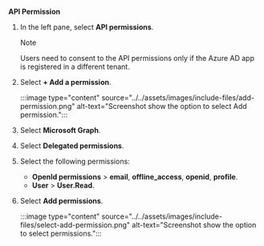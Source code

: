 **API Permission**

1. In the left pane, select **API permissions**. 

   > [!NOTE]
   > Users need to consent to the API permissions only if the Azure AD app is registered in a different tenant.

1. Select **+ Add a permission**.

   :::image type="content" source="../../assets/images/include-files/add-permission.png" alt-text="Screenshot show the option to select Add permission.":::

1. Select **Microsoft Graph**.

1. Select **Delegated permissions**.

1. Select the following permissions:
    * **OpenId permissions** > **email**, **offline_access**, **openid**, **profile**.
    * **User** > **User.Read**.

1. Select **Add permissions**.

   :::image type="content" source="../../assets/images/include-files/select-add-permission.png" alt-text="Screenshot show the option to select permissions.":::
